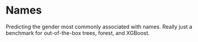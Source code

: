 # Names

Predicting the gender most commonly associated with names. Really just a benchmark for out-of-the-box trees, forest, and XGBoost.
